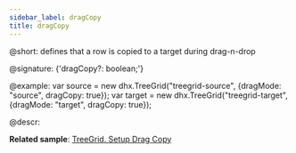 ```yaml
---
sidebar_label: dragCopy
title: dragCopy
---          
```


@short: defines that a row is copied to a target during drag-n-drop

@signature: {'dragCopy?: boolean;'}

@example:
var source = new dhx.TreeGrid("treegrid-source", {dragMode: "source", dragCopy: true});
var target = new dhx.TreeGrid("treegrid-target", {dragMode: "target", dragCopy: true});

@descr:

**Related sample**: [TreeGrid. Setup Drag Copy](https://snippet.dhtmlx.com/a7pg38rr)

[comment]: # (@related: treegrid/initialization.md#initialize-treegrid)

